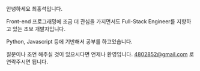 안녕하세요 최홍석입니다.

Front-end 프로그래밍에 조금 더 관심을 가지면서도 Full-Stack Engineer를 지향하고 있는 초보 개발자입니다.

Python, Javascript 등에 기반해서 공부를 하고있습니다.

질문이나 조언 해주실 것이 있으시다면 언제나 환영입니다. 4802852@gmail.com 로 연락주시면 됩니다.

<!---
- 👋 Hi, I’m @4802852
- 👀 I’m interested in ...
- 🌱 I’m currently learning ...
- 💞️ I’m looking to collaborate on ...
- 📫 How to reach me ...
--->

<!---
4802852/4802852 is a ✨ special ✨ repository because its `README.md` (this file) appears on your GitHub profile.
You can click the Preview link to take a look at your changes.
--->
